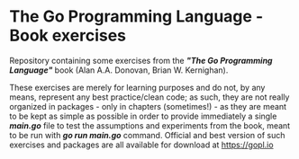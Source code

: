 # The Go Programming Language - Book exercises

Repository containing some exercises from the ***"The Go Programming Language"*** book (Alan A.A. Donovan, Brian W. Kernighan).

These exercises are merely for learning purposes and do not, by any means, represent any best practice/clean code; as such, they are not really organized in packages - only in chapters (sometimes!) - as they are meant to be kept as simple as possible in order to provide immediately a single ***main.go*** file to test the assumptions and experiments from the book, meant to be run with ***go run main.go*** command.
Official and best version of such exercises and packages are all available for download at https://gopl.io
